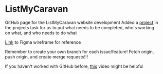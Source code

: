 # ListMyCaravan

GitHub page for the ListMyCaravan website development
Added a [project](https://github.com/users/AirTMZ/projects/1) in the projects task for us to put what needs to be completed, who's working on what, and who needs to do what

[Link](https://www.figma.com/file/KoH1uQvfUU83egcy2GFXZq/Untitled?type=design&node-id=73%3A3096&mode=design&t=e9NIROTgKTcI05O9-1) to Figma wireframe for reference

Remember to create your own branch for each issue/feature!
Fetch origin, push origin, and create merge requests!!!

If you haven't worked with GitHub before, [this](https://www.google.com](https://www.youtube.com/watch?v=8Dd7KRpKeaE)https://www.youtube.com/watch?v=8Dd7KRpKeaE) video might be helpful

